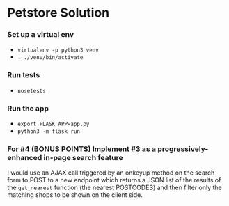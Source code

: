 # Petstore Solution

### Set up a virtual env
* `virtualenv -p python3 venv`
* `. ./venv/bin/activate`

### Run tests
* `nosetests`

### Run the app
* `export FLASK_APP=app.py`
* `python3 -m flask run`

### For #4 (BONUS POINTS) Implement #3 as a progressively-enhanced in-page search feature

I would use an AJAX call triggered by an onkeyup method on the search form to POST to a new endpoint which returns a JSON list of the results of the `get_nearest` function (the nearest POSTCODES) and then filter only the matching shops to be shown on the client side.
